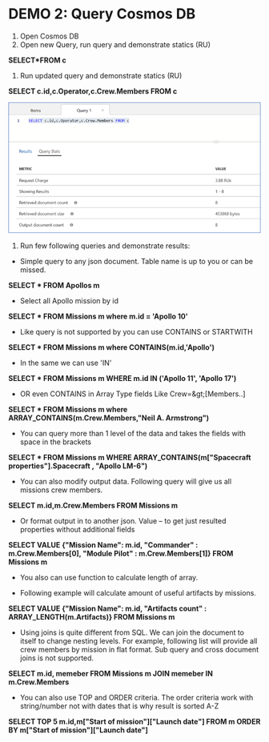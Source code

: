 # DEMO 2: Query Cosmos DB

1. Open Cosmos DB
2. Open new Query, run query and demonstrate statics (RU)

**SELECT\*FROM c**

1. Run updated query and demonstrate statics (RU)

**SELECT c.id,c.Operator,c.Crew.Members FROM c**

![Statistics](stat.png)

1. Run few following queries and demonstrate results: 

- Simple query to any json document. Table name is up to you or can be missed.

**SELECT \* FROM Apollos m**

- Select all Apollo mission by id

**SELECT \* FROM Missions m where m.id = &#39;Apollo 10&#39;**

- Like query is not supported by you can use CONTAINS or STARTWITH

**SELECT \* FROM Missions m where CONTAINS(m.id,&#39;Apollo&#39;)**

- In the same we can use &#39;IN&#39;

**SELECT \* FROM Missions m WHERE m.id IN (&#39;Apollo 11&#39;, &#39;Apollo 17&#39;)**

- OR even CONTAINS in Array Type fields Like Crew=\&gt;[Members..]

**SELECT \* FROM Missions m where ARRAY\_CONTAINS(m.Crew.Members,&quot;Neil A. Armstrong&quot;)**

- You can query more than 1 level of the data and takes the fields with space in the brackets

**SELECT \* FROM Missions m WHERE ARRAY\_CONTAINS(m[&quot;Spacecraft properties&quot;].Spacecraft , &quot;Apollo LM-6&quot;)**

- You can also modify output data. Following query will give us all missions crew members.

**SELECT m.id,m.Crew.Members FROM Missions m**

- Or format output in to another json. Value – to get just resulted properties without additional fields

**SELECT VALUE {&quot;Mission Name&quot;: m.id, &quot;Commander&quot; : m.Crew.Members[0], &quot;Module Pilot&quot; : m.Crew.Members[1]} FROM Missions m**

- You also can use function to calculate length of array.

- Following example will calculate amount of useful artifacts by missions.

**SELECT VALUE {&quot;Mission Name&quot;: m.id, &quot;Artifacts count&quot; : ARRAY\_LENGTH(m.Artifacts)} FROM Missions m**

- Using joins is quite different from SQL. We can join the document to itself to change nesting levels. For example, following list will provide all crew members by mission in flat format. Sub query and cross document joins is not supported.

**SELECT m.id, memeber FROM Missions m JOIN memeber IN m.Crew.Members**

- You can also use TOP and ORDER criteria. The order criteria work with string/number not with dates that is why result is sorted A-Z

**SELECT TOP 5 m.id,m[&quot;Start of mission&quot;][&quot;Launch date&quot;] FROM m ORDER BY m[&quot;Start of mission&quot;][&quot;Launch date&quot;]**